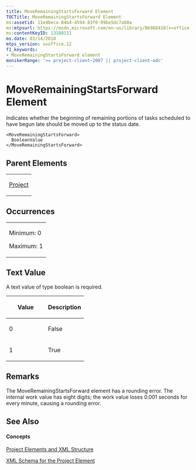 ```yaml
---
title: MoveRemainingStartsForward Element
TOCTitle: MoveRemainingStartsForward Element
ms:assetid: 11e4beca-84b4-4594-83f0-99be5dc7a60a
ms:mtpsurl: https://msdn.microsoft.com/en-us/library/Bb968418(v=office.12)
ms:contentKeyID: 13188111
ms.date: 03/14/2018
mtps_version: v=office.12
f1_keywords:
- MoveRemainingStartsForward element
monikerRange: '>= project-client-2007 || project-client-odc'
---
```


# MoveRemainingStartsForward Element




Indicates whether the beginning of remaining portions of tasks scheduled to have begun late should be moved up to the status date.

    <MoveRemainingStartsForward>
      BooleanValue
    </MoveRemainingStartsForward>

## Parent Elements

<table>
<colgroup>
<col style="width: 100%" />
</colgroup>
<tbody>
<tr class="odd">
<td><p><a href="project-element.md">Project</a></p></td>
</tr>
</tbody>
</table>

## Occurrences

<table>
<colgroup>
<col style="width: 100%" />
</colgroup>
<tbody>
<tr class="odd">
<td><p>Minimum: 0</p>
<p>Maximum: 1</p></td>
</tr>
</tbody>
</table>

## Text Value

A text value of type boolean is required.

<table>
<colgroup>
<col style="width: 50%" />
<col style="width: 50%" />
</colgroup>
<thead>
<tr class="header">
<th><p>Value</p></th>
<th><p>Description</p></th>
</tr>
</thead>
<tbody>
<tr class="odd">
<td><p>0</p></td>
<td><p>False</p></td>
</tr>
<tr class="even">
<td><p>1</p></td>
<td><p>True</p></td>
</tr>
</tbody>
</table>

## Remarks

The MoveRemainingStartsForward element has a rounding error. The internal work value has eight digits; the work value loses 0.001 seconds for every minute, causing a rounding error.

## See Also

#### Concepts

[Project Elements and XML Structure](project-elements-and-xml-structure.md)

[XML Schema for the Project Element](xml-schema-for-the-project-element.md)

